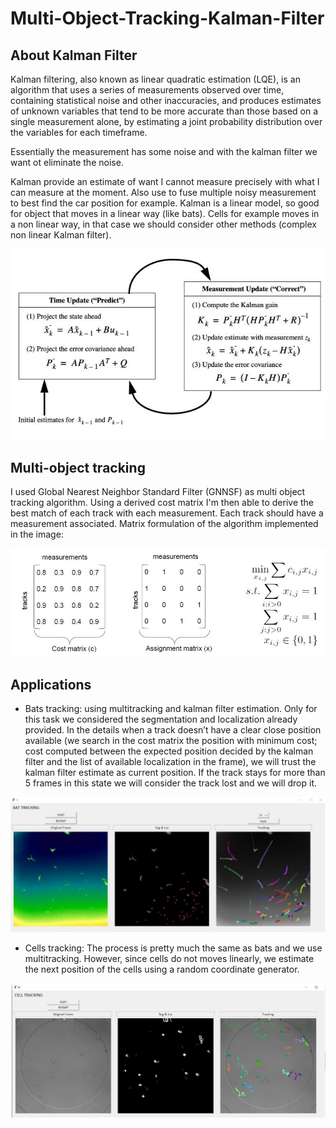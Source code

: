 # Multi-Object-Tracking-Kalman-Filter

## About Kalman Filter
Kalman filtering, also known as linear quadratic estimation (LQE), is an algorithm 
that uses a series of measurements observed over time, containing statistical 
noise and other inaccuracies, and produces estimates of unknown variables that tend 
to be more accurate than those based on a single measurement alone, by estimating 
a joint probability distribution over the variables for each timeframe.

Essentially the measurement has some noise and with the kalman filter we want ot eliminate the noise.

Kalman provide an estimate of want I cannot measure precisely with what I can measure at the moment.
Also use to fuse multiple noisy measurement to best find the car position for example.
Kalman is a linear model, so good for object that moves in a linear way (like bats). Cells for example moves in a non linear way,
in that case we should consider other methods (complex non linear Kalman filter).

![Alt text](/git-docs/kalman.JPG )

## Multi-object tracking
I used Global Nearest Neighbor Standard Filter (GNNSF) as multi object tracking algorithm. Using a derived cost matrix I'm then able to derive the best match of each track with each measurement. Each track should have a measurement associated. Matrix formulation of the algorithm implemented in the image:

![Alt text](/git-docs/multitrack.JPG )

## Applications
- Bats tracking: using multitracking and kalman filter estimation. Only for this task we considered the segmentation and localization already provided. In the details when a track doesn’t have a clear close position available (we search in the cost matrix the position with minimum cost; cost computed between the expected position decided by the kalman filter and the list of available localization in the frame), we will trust the kalman filter estimate as current position. If the track stays for more than 5 frames in this state we will consider the track lost and we will drop it.

![Alt text](/git-docs/bats_app.JPG ) 

- Cells tracking: The process is pretty much the same as bats and we use multitracking. However, since cells do not moves linearly, we estimate the next position of the cells using a random coordinate generator.

![Alt text](/git-docs/cells_app.JPG ) 
